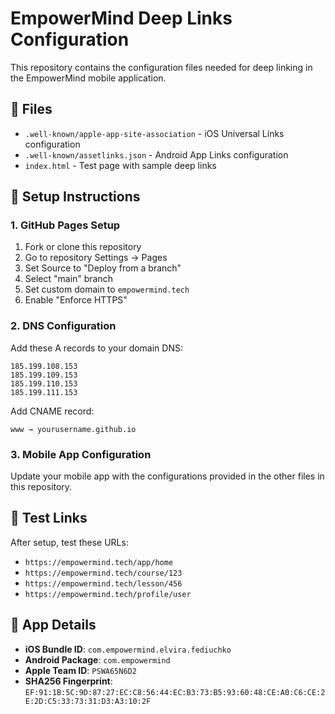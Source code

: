 # EmpowerMind Deep Links Configuration

This repository contains the configuration files needed for deep linking in the EmpowerMind mobile application.

## 📁 Files

- `.well-known/apple-app-site-association` - iOS Universal Links configuration
- `.well-known/assetlinks.json` - Android App Links configuration
- `index.html` - Test page with sample deep links

## 🚀 Setup Instructions

### 1. GitHub Pages Setup
1. Fork or clone this repository
2. Go to repository Settings → Pages
3. Set Source to "Deploy from a branch"
4. Select "main" branch
5. Set custom domain to `empowermind.tech`
6. Enable "Enforce HTTPS"

### 2. DNS Configuration
Add these A records to your domain DNS:
```
185.199.108.153
185.199.109.153
185.199.110.153
185.199.111.153
```

Add CNAME record:
```
www → yourusername.github.io
```

### 3. Mobile App Configuration
Update your mobile app with the configurations provided in the other files in this repository.

## 🔗 Test Links

After setup, test these URLs:
- `https://empowermind.tech/app/home`
- `https://empowermind.tech/course/123`
- `https://empowermind.tech/lesson/456`
- `https://empowermind.tech/profile/user`

## 📱 App Details

- **iOS Bundle ID**: `com.empowermind.elvira.fediuchko`
- **Android Package**: `com.empowermind`
- **Apple Team ID**: `PSWA65N6D2`
- **SHA256 Fingerprint**: `EF:91:1B:5C:9D:87:27:EC:C8:56:44:EC:B3:73:B5:93:60:48:CE:A0:C6:CE:2E:2D:C5:33:73:31:D3:A3:10:2F`
